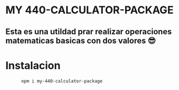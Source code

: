 # MY 440-CALCULATOR-PACKAGE

## Esta es una utildad prar realizar operaciones matematicas basicas con dos valores 😎

# Instalacion
```bash
      npm i my-440-calculator-package
```